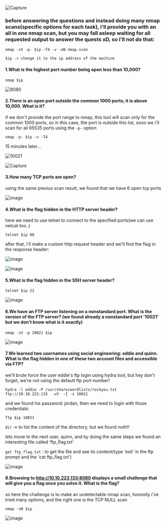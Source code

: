 
![Capture](https://user-images.githubusercontent.com/90579213/143771346-c45c772a-8a31-4727-998a-9d9c82409513.JPG)



### before answering the questions and instead doing many nmap scans(specific options for each task), i'll provide you with an all in one nmap scan, but you may fall asleep waiting for all requested output to answer the quests xD, so i'll not do that:

`nmap -sV -p- $ip -T4 -v -oN nmap.scan` 

`$ip -> change it to the ip address of the machine`

#### 1.What is the highest port number being open less than 10,000?

`nmap $ip `

![8080](https://user-images.githubusercontent.com/90579213/143772018-836093c4-c92c-4319-aae1-29b03d6525c2.JPG)


#### 2.There is an open port outside the common 1000 ports; it is above 10,000. What is it?

if we don't provide the port range to nmap, this tool will scan only for the common 1000 ports, so in this case, the port is outside this list, sooo we i'll scan for all 65535 ports using the `-p-` option 

`nmap -p- $ip -v -T4`


15 minutes later...

![10021](https://user-images.githubusercontent.com/90579213/143772394-16316115-a5bf-4f47-8442-3ca052458527.JPG)

![Capture](https://user-images.githubusercontent.com/90579213/143772510-c92feeb4-1b23-4965-98a1-bbeef8142d38.JPG)



#### 3.How many TCP ports are open?

using the same previus scan result, we found that we have 6 open tcp ports

![image](https://user-images.githubusercontent.com/90579213/143772588-e0bd05f2-bac2-45f6-aa1d-3c209ecea286.png)



#### 4.What is the flag hidden in the HTTP server header?

here we need to use telnet to connect to the specified ports(we can use netcat too..)

`telnet $ip 80`

after that, i'll make a custom http request header and we'll find the flag in the response header:

![image](https://user-images.githubusercontent.com/90579213/143772895-f81eb88e-83f4-4212-9b08-fe6967db1740.png)


![image](https://user-images.githubusercontent.com/90579213/143772931-5642b914-0af6-4be5-9d16-0e42ad325078.png)



#### 5.What is the flag hidden in the SSH server header?

`telnet $ip 22`

![image](https://user-images.githubusercontent.com/90579213/143772976-bf4af50c-e34f-49d5-ab6c-719d2a24c512.png)


#### 6.We have an FTP server listening on a nonstandard port. What is the version of the FTP server? (we found already a nonstandard port '10021' but we don't know what is it exactly)

`nmap -sV -p 10021 $ip`

![image](https://user-images.githubusercontent.com/90579213/143773040-363097b3-6c18-46f0-85af-85b08c17e601.png)


#### 7.We learned two usernames using social engineering: eddie and quinn. What is the flag hidden in one of these two account files and accessible via FTP?

we'll brute force the user eddie's ftp login using hydra tool, but hey don't forget, we're not using the default ftp port number!

`hydra -l eddie -P /usr/share/wordlists/rockyou.txt  ftp://10.10.223.133  -vV  -I -s 10021`

and we found his password: jordan, then we need to login with those credentials:

`ftp $ip 10021`

`dir` -> to list the content of the directory, but we found noth!!

lets move to the next user, quinn, and by doing the same steps we found an interesting file called 'ftp_flag.txt'

`get ftp_flag.txt` : to get the file and see its content(type 'exit' in the ftp prompt and the 'cat ftp_flag.txt')

![image](https://user-images.githubusercontent.com/90579213/143773689-c4781a1a-0e13-4ae4-91fb-17ff1799c2e4.png)


#### 8.Browsing to http://10.10.223.133:8080 displays a small challenge that will give you a flag once you solve it. What is the flag?

so here the challenge is to make an undetectable nmap scan, honestly i've tried many options, and the right one is the TCP NULL scan

`nmap -sN $ip`

![image](https://user-images.githubusercontent.com/90579213/143773839-85eefe05-2c57-43a4-99eb-b9c53f19e2af.png)














